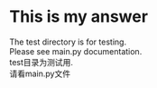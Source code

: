 # This is my answer
The test directory is for testing.  
Please see main.py documentation.  
test目录为测试用.  
请看main.py文件
